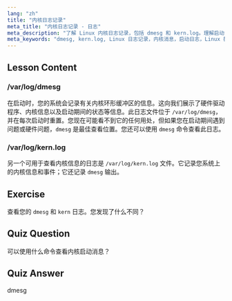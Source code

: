 ```yaml
---
lang: "zh"
title: "内核日志记录"
meta_title: "内核日志记录 - 日志"
meta_description: "了解 Linux 内核日志记录，包括 dmesg 和 kern.log。理解启动消息和硬件问题。探索内核日志以获取系统洞察。"
meta_keywords: "dmesg, kern.log, Linux 日志记录，内核消息，启动日志，Linux 教程，初学者指南"
---
```


## Lesson Content

### /var/log/dmesg

在启动时，您的系统会记录有关内核环形缓冲区的信息。这向我们展示了硬件驱动程序、内核信息以及启动期间的状态等信息。此日志文件位于 `/var/log/dmesg`，并在每次启动时重置。您现在可能看不到它的任何用处，但如果您在启动期间遇到问题或硬件问题，`dmesg` 是最佳查看位置。您还可以使用 `dmesg` 命令查看此日志。

### /var/log/kern.log

另一个可用于查看内核信息的日志是 `/var/log/kern.log` 文件。它记录您系统上的内核信息和事件；它还记录 `dmesg` 输出。

## Exercise

查看您的 `dmesg` 和 `kern` 日志。您发现了什么不同？

## Quiz Question

可以使用什么命令查看内核启动消息？

## Quiz Answer

dmesg
